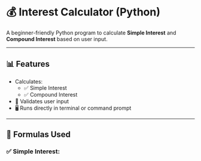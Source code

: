 # 💰 Interest Calculator (Python)

A beginner-friendly Python program to calculate **Simple Interest** and **Compound Interest** based on user input.

---

## 📊 Features

- Calculates:
  - ✅ Simple Interest
  - ✅ Compound Interest
- 🧠 Validates user input
- 🖥️ Runs directly in terminal or command prompt

---

## 🧮 Formulas Used

### ✅ Simple Interest:

